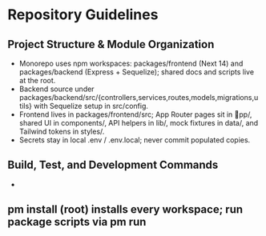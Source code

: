 ﻿# Repository Guidelines

## Project Structure & Module Organization
- Monorepo uses npm workspaces: packages/frontend (Next 14) and packages/backend (Express + Sequelize); shared docs and scripts live at the root.
- Backend source under packages/backend/src/{controllers,services,routes,models,migrations,utils} with Sequelize setup in src/config.
- Frontend lives in packages/frontend/src; App Router pages sit in pp/, shared UI in components/, API helpers in lib/, mock fixtures in data/, and Tailwind tokens in styles/.
- Secrets stay in local .env / .env.local; never commit populated copies.

## Build, Test, and Development Commands
- 
pm install (root) installs every workspace; run package scripts via 
pm run <script> --workspace <name>.
- 
pm run dev:backend starts the API on port 5000; 
pm run dev:frontend launches the Next dev server on port 3000.
- 
pm run migrate --workspace backend runs Sequelize migrations; migrate:undo rolls back, seed hydrates baseline data.
- 
pm run build --workspace frontend plus 
pm run start --workspace frontend emulate production; 
pm run lint --workspace frontend enforces ESLint/Next.

## Coding Style & Naming Conventions
- Apply 2-space indentation; camelCase for variables/functions, PascalCase for React components, snake_case for persisted columns mapped through Sequelize.
- Keep REST handlers in src/routes/<resource>.route.js, pair business logic in src/services, and prefer thin controllers.
- Use functional React components with hooks; colocate route-specific UI under src/app/<segment> and share primitives from components/.

## Testing Guidelines
- Manual smoke scripts (	est-api.js, 	est-session.js) run with 
ode <file> once backend and frontend are active.
- Backfill automated coverage with Jest specs under packages/backend/tests, mirroring src and naming files <feature>.spec.ts.
- Frontend tests belong in packages/frontend/src/__tests__ with React Testing Library and .test.tsx suffixes.
- Target >80% coverage on authentication, scheduling, and payment flows; document remaining manual steps in PRs.

## Commit & Pull Request Guidelines
- Follow existing history: concise, imperative commit subjects like “Fix build errors completely”; use bodies for rationale or breaking changes.
- PRs must include a summary, verification steps (
pm run lint, relevant Node scripts), UI evidence when visuals change, and linked issues.
- Highlight migrations or env changes with rollout/rollback notes and rebase on main before requesting review.

## Security & Configuration Tips
- Rotate Google API credentials per GOOGLE_CALENDAR_SETUP.md; never store secrets in source control.
- Confirm .next, 
ode_modules, dumps, and .env* stay untracked via git status before pushing.
